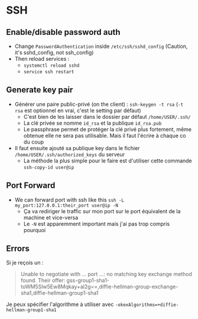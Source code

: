 # SSH

## Enable/disable password auth

* Change `PasswordAuthentication` inside `/etc/ssh/sshd_config` \(Caution, it's sshd\_config, not ssh\_config\)
* Then reload services :
  * `systemctl reload sshd`
  * `service ssh restart`

## Generate key pair

* Générer une paire public-privé \(on the client\) : `ssh-keygen -t rsa` \(`-t rsa` est optionnel en vrai, c'est le setting par défaut\)
  * C'est bien de les laisser dans le dossier par défaut `/home/USER/.ssh/`
  * La clé privée se nomme `id_rsa` et la publique `id_rsa.pub`
  * Le passphrase permet de protéger la clé privé plus fortement, même obtenue elle ne sera pas utilisable. Mais il faut l'écrire à chaque co du coup
* Il faut ensuite ajouté sa publique key dans le fichier `/home/USER/.ssh/authorized_keys` du serveur
  * La méthode la plus simple pour le faire est d'utiliser cette commande `ssh-copy-id user@ip`

## Port Forward

* We can forward port with ssh like this `ssh -L my_port:127.0.0.1:their_port user@ip -N`
  * Ça va rediriger le traffic sur mon port sur le port équivalent de la machine et vice-versa
  * Le `-N` est apparemment important mais j'ai pas trop compris pourquoi

## Errors

Si je reçois un :

> Unable to negotiate with ... port ...: no matching key exchange method found. Their offer: gss-group1-sha1-toWM5Slw5Ew8Mqkay+al2g==,diffie-hellman-group-exchange-sha1,diffie-hellman-group1-sha1

Je peux spécifier l'algorithme à utiliser avec `-okexAlgorithms=+diffie-hellman-group1-sha1` 

